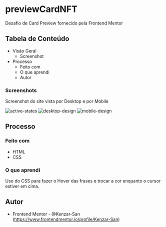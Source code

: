 # previewCardNFT
Desafio de Card Preview fornecido pela Frontend Mentor 

## Tabela de Conteúdo

- Visão Geral
  - Screenshot
- Processo
  - Feito com 
  - O que aprendi
  - Autor

### Screenshots

Screenshot do site vista por Desktop e por Mobile

![active-states](https://user-images.githubusercontent.com/101153511/159801715-28421338-de08-441b-89b1-34ae08ddf5e4.jpg)
![desktop-design](https://user-images.githubusercontent.com/101153511/159801717-0dd1b08a-d22e-4ab0-b49d-5c11076ba4ff.jpg)
![mobile-design](https://user-images.githubusercontent.com/101153511/159801711-a7daa650-690c-4443-9e6d-3d1409996acd.jpg)

## Processo

### Feito com 

- HTML
- CSS

### O que aprendi

Uso do CSS para fazer o Hover das frases e trocar a cor enquanto o cursor estiver em cima.
  
## Autor

- Frontend Mentor - @Kenzar-San (https://www.frontendmentor.io/profile/Kenzar-San)
